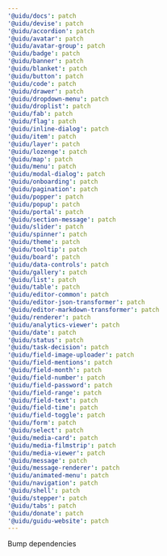 ```yaml
---
'@uidu/docs': patch
'@uidu/devise': patch
'@uidu/accordion': patch
'@uidu/avatar': patch
'@uidu/avatar-group': patch
'@uidu/badge': patch
'@uidu/banner': patch
'@uidu/blanket': patch
'@uidu/button': patch
'@uidu/code': patch
'@uidu/drawer': patch
'@uidu/dropdown-menu': patch
'@uidu/droplist': patch
'@uidu/fab': patch
'@uidu/flag': patch
'@uidu/inline-dialog': patch
'@uidu/item': patch
'@uidu/layer': patch
'@uidu/lozenge': patch
'@uidu/map': patch
'@uidu/menu': patch
'@uidu/modal-dialog': patch
'@uidu/onboarding': patch
'@uidu/pagination': patch
'@uidu/popper': patch
'@uidu/popup': patch
'@uidu/portal': patch
'@uidu/section-message': patch
'@uidu/slider': patch
'@uidu/spinner': patch
'@uidu/theme': patch
'@uidu/tooltip': patch
'@uidu/board': patch
'@uidu/data-controls': patch
'@uidu/gallery': patch
'@uidu/list': patch
'@uidu/table': patch
'@uidu/editor-common': patch
'@uidu/editor-json-transformer': patch
'@uidu/editor-markdown-transformer': patch
'@uidu/renderer': patch
'@uidu/analytics-viewer': patch
'@uidu/date': patch
'@uidu/status': patch
'@uidu/task-decision': patch
'@uidu/field-image-uploader': patch
'@uidu/field-mentions': patch
'@uidu/field-month': patch
'@uidu/field-number': patch
'@uidu/field-password': patch
'@uidu/field-range': patch
'@uidu/field-text': patch
'@uidu/field-time': patch
'@uidu/field-toggle': patch
'@uidu/form': patch
'@uidu/select': patch
'@uidu/media-card': patch
'@uidu/media-filmstrip': patch
'@uidu/media-viewer': patch
'@uidu/message': patch
'@uidu/message-renderer': patch
'@uidu/animated-menu': patch
'@uidu/navigation': patch
'@uidu/shell': patch
'@uidu/stepper': patch
'@uidu/tabs': patch
'@uidu/donate': patch
'@uidu/guidu-website': patch
---
```


Bump dependencies
